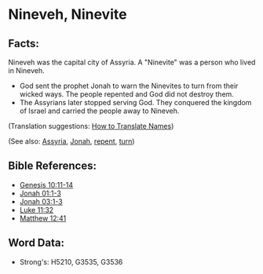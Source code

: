 # Nineveh, Ninevite #

## Facts: ##

Nineveh was the capital city of Assyria.  A "Ninevite" was a person who lived in Nineveh.

* God sent the prophet Jonah to warn the Ninevites to turn from their wicked ways. The people repented and God did not destroy them.
* The Assyrians later stopped serving God. They conquered the kingdom of Israel and carried the people away to Nineveh.

(Translation suggestions: [How to Translate Names](rc://en/ta/man/translate/translate-names))

(See also: [Assyria](../names/assyria.md), [Jonah](../names/jonah.md), [repent](../kt/repent.md), [turn](../other/turn.md))

## Bible References: ##

* [Genesis 10:11-14](rc://en/tn/help/gen/10/11)
* [Jonah 01:1-3](rc://en/tn/help/jon/01/01)
* [Jonah 03:1-3](rc://en/tn/help/jon/03/01)
* [Luke 11:32](rc://en/tn/help/luk/11/32)
* [Matthew 12:41](rc://en/tn/help/mat/12/41)


## Word Data: ##

* Strong's: H5210, G3535, G3536
